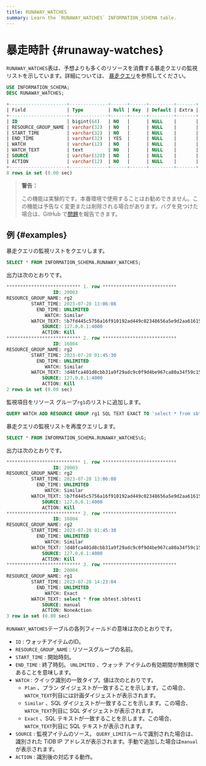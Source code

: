 ```yaml
---
title: RUNAWAY_WATCHES
summary: Learn the `RUNAWAY_WATCHES` INFORMATION_SCHEMA table.
---
```


# 暴走時計 {#runaway-watches}

`RUNAWAY_WATCHES`表は、予想よりも多くのリソースを消費する暴走クエリの監視リストを示しています。詳細については、 [暴走クエリ](/tidb-resource-control.md#manage-queries-that-consume-more-resources-than-expected-runaway-queries)を参照してください。

```sql
USE INFORMATION_SCHEMA;
DESC RUNAWAY_WATCHES;
```

```sql
+---------------------+--------------+------+------+---------+-------+
| Field               | Type         | Null | Key  | Default | Extra |
+---------------------+--------------+------+------+---------+-------+
| ID                  | bigint(64)   | NO   |      | NULL    |       |
| RESOURCE_GROUP_NAME | varchar(32)  | NO   |      | NULL    |       |
| START_TIME          | varchar(32)  | NO   |      | NULL    |       |
| END_TIME            | varchar(32)  | YES  |      | NULL    |       |
| WATCH               | varchar(12)  | NO   |      | NULL    |       |
| WATCH_TEXT          | text         | NO   |      | NULL    |       |
| SOURCE              | varchar(128) | NO   |      | NULL    |       |
| ACTION              | varchar(12)  | NO   |      | NULL    |       |
+---------------------+--------------+------+------+---------+-------+
8 rows in set (0.00 sec)
```

> **警告：**
>
> この機能は実験的です。本番環境で使用することはお勧めできません。この機能は予告なく変更または削除される場合があります。バグを見つけた場合は、GitHub で[問題](https://github.com/pingcap/tidb/issues)を報告できます。

## 例 {#examples}

暴走クエリの監視リストをクエリします。

```sql
SELECT * FROM INFORMATION_SCHEMA.RUNAWAY_WATCHES;
```

出力は次のとおりです。

```sql
*************************** 1. row ***************************
                 ID: 20003
RESOURCE_GROUP_NAME: rg2
         START_TIME: 2023-07-28 13:06:08
           END_TIME: UNLIMITED
              WATCH: Similar
         WATCH_TEXT: 5b7fd445c5756a16f910192ad449c02348656a5e9d2aa61615e6049afbc4a82e
             SOURCE: 127.0.0.1:4000
             ACTION: Kill
*************************** 2. row ***************************
                 ID: 16004
RESOURCE_GROUP_NAME: rg2
         START_TIME: 2023-07-28 01:45:30
           END_TIME: UNLIMITED
              WATCH: Similar
         WATCH_TEXT: 3d48fca401d8cbb31a9f29adc9c0f9d4be967ca80a34f59c15f73af94e000c84
             SOURCE: 127.0.0.1:4000
             ACTION: Kill
2 rows in set (0.00 sec)
```

監視項目をリソース グループ`rg1`のリストに追加します。

```sql
QUERY WATCH ADD RESOURCE GROUP rg1 SQL TEXT EXACT TO 'select * from sbtest.sbtest1';
```

暴走クエリの監視リストを再度クエリします。

```sql
SELECT * FROM INFORMATION_SCHEMA.RUNAWAY_WATCHES\G;
```

出力は次のとおりです。

```sql
*************************** 1. row ***************************
                 ID: 20003
RESOURCE_GROUP_NAME: rg2
         START_TIME: 2023-07-28 13:06:08
           END_TIME: UNLIMITED
              WATCH: Similar
         WATCH_TEXT: 5b7fd445c5756a16f910192ad449c02348656a5e9d2aa61615e6049afbc4a82e
             SOURCE: 127.0.0.1:4000
             ACTION: Kill
*************************** 2. row ***************************
                 ID: 16004
RESOURCE_GROUP_NAME: rg2
         START_TIME: 2023-07-28 01:45:30
           END_TIME: UNLIMITED
              WATCH: Similar
         WATCH_TEXT: 3d48fca401d8cbb31a9f29adc9c0f9d4be967ca80a34f59c15f73af94e000c84
             SOURCE: 127.0.0.1:4000
             ACTION: Kill
*************************** 3. row ***************************
                 ID: 20004
RESOURCE_GROUP_NAME: rg1
         START_TIME: 2023-07-28 14:23:04
           END_TIME: UNLIMITED
              WATCH: Exact
         WATCH_TEXT: select * from sbtest.sbtest1
             SOURCE: manual
             ACTION: NoneAction
3 row in set (0.00 sec)
```

`RUNAWAY_WATCHES`テーブルの各列フィールドの意味は次のとおりです。

-   `ID` : ウォッチアイテムのID。
-   `RESOURCE_GROUP_NAME` : リソースグループの名前。
-   `START_TIME` : 開始時刻。
-   `END_TIME` : 終了時刻。 `UNLIMITED` 、ウォッチ アイテムの有効期間が無制限であることを意味します。
-   `WATCH` : クイック識別の一致タイプ。値は次のとおりです。
    -   `Plan` 、プラン ダイジェストが一致することを示します。この場合、 `WATCH_TEXT`列目には計画ダイジェストが表示されます。
    -   `Similar` 、SQL ダイジェストが一致することを示します。この場合、 `WATCH_TEXT`列目に SQL ダイジェストが表示されます。
    -   `Exact` 、SQL テキストが一致することを示します。この場合、 `WATCH_TEXT`列目に SQL テキストが表示されます。
-   `SOURCE` : 監視アイテムのソース。 `QUERY_LIMIT`ルールで識別された場合は、識別された TiDB IP アドレスが表示されます。手動で追加した場合は`manual`が表示されます。
-   `ACTION` : 識別後の対応する動作。
